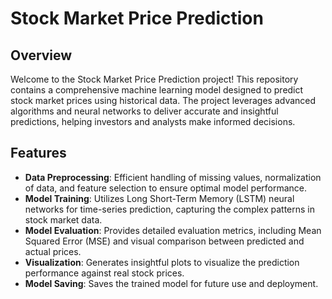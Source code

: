 # Stock Market Price Prediction

## Overview

Welcome to the Stock Market Price Prediction project! This repository contains a comprehensive machine learning model designed to predict stock market prices using historical data. The project leverages advanced algorithms and neural networks to deliver accurate and insightful predictions, helping investors and analysts make informed decisions.

## Features

- **Data Preprocessing**: Efficient handling of missing values, normalization of data, and feature selection to ensure optimal model performance.
- **Model Training**: Utilizes Long Short-Term Memory (LSTM) neural networks for time-series prediction, capturing the complex patterns in stock market data.
- **Model Evaluation**: Provides detailed evaluation metrics, including Mean Squared Error (MSE) and visual comparison between predicted and actual prices.
- **Visualization**: Generates insightful plots to visualize the prediction performance against real stock prices.
- **Model Saving**: Saves the trained model for future use and deployment.
